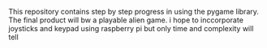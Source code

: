This repository contains step by step progress in using the pygame library. The final product will bw a playable alien game. 
i hope to inccorporate joysticks and keypad using raspberry pi but only time and complexity will tell
